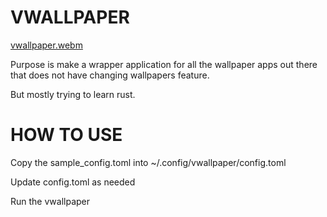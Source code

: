 # VWALLPAPER

[vwallpaper.webm](https://github.com/00000vish/vwallpaper/assets/11762008/f301c732-8b24-49ca-9e8d-8512534e32c9)


Purpose is make a wrapper application for all the wallpaper apps out there that does not have changing wallpapers feature.

But mostly trying to learn rust.


# HOW TO USE
Copy the sample_config.toml into ~/.config/vwallpaper/config.toml

Update config.toml as needed

Run the vwallpaper
